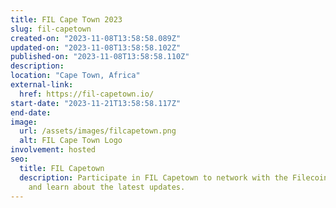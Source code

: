 ```yaml
---
title: FIL Cape Town 2023
slug: fil-capetown
created-on: "2023-11-08T13:58:58.089Z"
updated-on: "2023-11-08T13:58:58.102Z"
published-on: "2023-11-08T13:58:58.110Z"
description:
location: "Cape Town, Africa"
external-link:
  href: https://fil-capetown.io/
start-date: "2023-11-21T13:58:58.117Z"
end-date:
image:
  url: /assets/images/filcapetown.png
  alt: FIL Cape Town Logo
involvement: hosted
seo:
  title: FIL Capetown
  description: Participate in FIL Capetown to network with the Filecoin community
    and learn about the latest updates.
---
```


